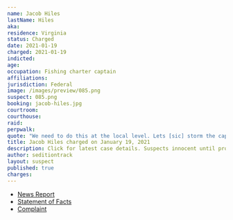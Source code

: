 ```yaml
---
name: Jacob Hiles
lastName: Hiles
aka:
residence: Virginia
status: Charged
date: 2021-01-19
charged: 2021-01-19
indicted:
age:
occupation: Fishing charter captain
affiliations:
jurisdiction: Federal
image: /images/preview/085.png
suspect: 085.png
booking: jacob-hiles.jpg
courtroom:
courthouse:
raid:
perpwalk:
quote: "We need to do this at the local level. Lets [sic] storm the capitol in Ohio. Tell me when!"
title: Jacob Hiles charged on January 19, 2021
description: Click for latest case details. Suspects innocent until proven guilty.
author: seditiontrack
layout: suspect
published: true
charges:
---
```

- [News Report](https://www.wtvr.com/news/local-news/jacob-giles-turns-himself-in-to-fbi-for-alleged-role-in-capitol-attack)
- [Statement of Facts](https://www.justice.gov/opa/page/file/1356971/download)
- [Complaint](https://www.justice.gov/opa/page/file/1356976/download)
